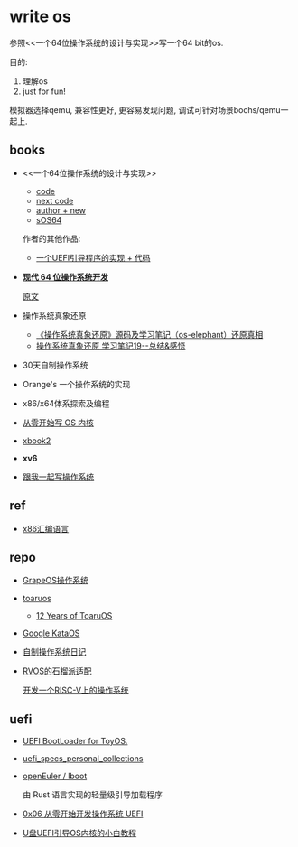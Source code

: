 # write os
参照<<一个64位操作系统的设计与实现>>写一个64 bit的os.

目的:
1. 理解os
1. just for fun!

模拟器选择qemu, 兼容性更好, 更容易发现问题, 调试可针对场景bochs/qemu一起上.

## books
- <<一个64位操作系统的设计与实现>>
	- [code](https://github.com/yifengyou/The-design-and-implementation-of-a-64-bit-os)
	- [next code](https://gitee.com/MINEOS_admin/publish)
	- [author + new](https://www.ituring.com.cn/space/186920)
	- [sOS64](https://github.com/jiebaomaster/sOS64)

	作者的其他作品:
	- [一个UEFI引导程序的实现 + 代码](https://www.ituring.com.cn/book/2763)
- [**现代 64 位操作系统开发**](https://zhuanlan.zhihu.com/p/669481626)

	[原文](https://arttnba3.cn/2023/11/29/CODE-0X03-OSDEV64-I_UEFI-GRUB/)
-  操作系统真象还原
	- [《操作系统真象还原》源码及学习笔记（os-elephant）还原真相](https://github.com/yifengyou/os-elephant)
	- [操作系统真象还原 学习笔记19--总结&感悟](https://www.kn0sky.com/?p=60)

- 30天自制操作系统
- Orange's 一个操作系统的实现
- x86/x64体系探索及编程
- [从零开始写 OS 内核](https://segmentfault.com/a/1190000040124650)
- [xbook2](https://github.com/hzcx998/xbook2)
- **xv6**
- [跟我一起写操作系统](https://www.askpure.com/course_KH3775IW-COUS3DX1-1Y2VUM3Q-CE78MA15.html)

## ref
- [x86汇编语言](https://www.jianshu.com/p/7f63e62e0ffd)

## repo
- [GrapeOS操作系统](https://gitee.com/jackchengyujia/grapeos-course)
- [toaruos](https://github.com/klange/toaruos)

	- [12 Years of ToaruOS](https://gist.github.com/klange/f427a551af5f2f8b3c9ef80687883fcf)
- [Google KataOS]()
- [自制操作系统日记](https://developer.aliyun.com/article/1080227)
- [RVOS的石榴派适配](https://gitee.com/RV4Kids/PLCT-Weekly/issues/I43DNU)

	[开发一个RISC-V上的操作系统](https://gitee.com/RV4Kids/RVWeekly/issues/I3I74V)

## uefi
- [UEFI BootLoader for ToyOS.](https://github.com/tanyugang/UEFI)
- [uefi_specs_personal_collections](https://github.com/xiaopangzi313/uefi_specs_personal_collections)
- [openEuler / lboot](https://gitee.com/openeuler/lboot)

	由 Rust 语言实现的轻量级引导加载程序
- [0x06 从零开始开发操作系统 UEFI](https://zhuanlan.zhihu.com/p/683894156)
- [U盘UEFI引导OS内核的小白教程](https://blog.csdn.net/weixin_44391390/article/details/113459555)